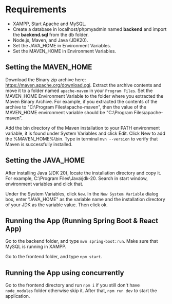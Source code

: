 # Requirements

- XAMPP, Start Apache and MySQL.
- Create a database in localhost/phpmyadmin named **backend** and import the **backend.sql** from the db folder.
- Node.js, Maven, and Java (JDK20).
- Set the JAVA_HOME in Environment Variables.
- Set the MAVEN_HOME in Environment Variables.

## Setting the MAVEN_HOME

Download the Binary zip archive here: https://maven.apache.org/download.cgi. Extract the archive contents and move it to a folder named `apache-maven` in your `Program Files`. Set the MAVEN_HOME Environment Variable to the folder where you extracted the Maven Binary Archive. For example, if you extracted the contents of the archive to "C:\Program Files\apache-maven", then the value of the MAVEN_HOME environment variable should be "C:\Program Files\apache-maven". 

Add the bin directory of the Maven installation to your PATH environment variable, it is found under System Variables and click Edit. Click New to add the %MAVEN_HOME%\bin. Type in terminal `mvn --version` to verify that Maven is successfully installed.

## Setting the JAVA_HOME

After installing Java (JDK 20), locate the installation directory and copy it. For example, C:\Program Files\Java\jdk-20. Search in start window, environment variables and click that.

Under the System Variables, click `New`. In the `New System Variable` dialog box, enter "JAVA_HOME" as the variable name and the installation directory of your JDK as the variable value. Then click ok.

## Running the App (Running Spring Boot & React App)

Go to the backend folder, and type `mvn spring-boot:run`. Make sure that MySQL is running in XAMPP.

Go to the frontend folder, and type `npm start`. 

## Running the App using concurrently

Go to the frontend directory and run `npm i` if you still don't have `node_modules` folder otherwise skip it. After that, `npm run dev` to start the application.
